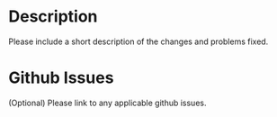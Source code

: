 # Description

Please include a short description of the changes and problems fixed.

# Github Issues

(Optional) Please link to any applicable github issues.
